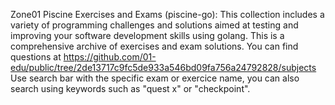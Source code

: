 Zone01 Piscine Exercises and Exams (piscine-go):
This collection includes a variety of programming challenges and solutions aimed at testing and improving your software development skills using golang.
This is a comprehensive archive of exercises and exam solutions. You can find questions at https://github.com/01-edu/public/tree/2de13717c9fc5de933a546bd09fa756a24792828/subjects
Use search bar with the specific exam or exercice name, you can also search using keywords such as "quest x" or "checkpoint".
